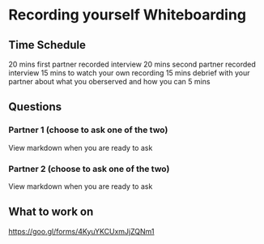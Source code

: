 # Recording yourself Whiteboarding

## Time Schedule
20 mins first partner recorded interview
20 mins second partner recorded interview 
15 mins to watch your own recording
15 mins debrief with your partner about what you oberserved and how you can 
5 mins  

## Questions

### Partner 1 (choose to ask one of the two)
View markdown when you are ready to ask
<!--
1. Find the 10 most popular words (popularity is determined by how often they occur) in a text file (or long string of text).
2. Given two lists of unordered numbers, find the intersection of the two lists (the numbers that are in common).
-->

### Partner 2 (choose to ask one of the two)
View markdown when you are ready to ask
<!--
3. Given two strings, write a method to decide if one is a permutation of the other (different ordering of the same letters)?
4. Given any integer, print an English phrase that describes the integer (e.g. One Thousand Two Hundred Thirty Four).
-->

## What to work on
https://goo.gl/forms/4KyuYKCUxmJjZQNm1
